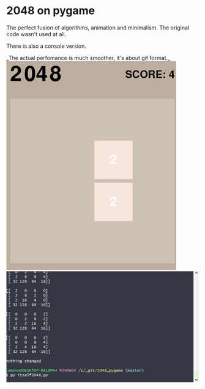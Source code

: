 # 2048 on pygame
<p>The perfect fusion of algorithms, animation and minimalism. The original code wasn't used at all.</p>
<p>There is also a console version.</p>
_The actual perfomance is much smoother, it's about gif format._
<img src="2048.gif" /> 
<img src="2048_console.gif" />
